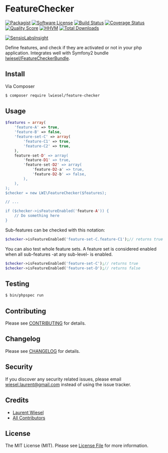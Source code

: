 # FeatureChecker

[![Packagist](https://img.shields.io/packagist/v/lwiesel/feature-checker.svg)](https://packagist.org/packages/lwiesel/feature-checker)
[![Software License](https://img.shields.io/badge/license-MIT-brightgreen.svg?style=flat-square)](LICENSE.md)
[![Build Status](https://img.shields.io/travis/lwiesel/FeatureChecker/master.svg?style=flat-square)](https://travis-ci.org/lwiesel/FeatureChecker)
[![Coverage Status](https://img.shields.io/scrutinizer/coverage/g/lwiesel/FeatureChecker.svg?style=flat-square)](https://scrutinizer-ci.com/g/lwiesel/FeatureChecker/code-structure)
[![Quality Score](https://img.shields.io/scrutinizer/g/lwiesel/FeatureChecker.svg?style=flat-square)](https://scrutinizer-ci.com/g/lwiesel/FeatureChecker)
[![HHVM](https://img.shields.io/hhvm/lwiesel/feature-checker.svg)](http://hhvm.h4cc.de/package/lwiesel/feature-checker)
[![Total Downloads](https://img.shields.io/packagist/dt/lwiesel/feature-checker.svg?style=flat-square)](https://packagist.org/packages/lwiesel/feature-checker)

[![SensioLabsInsight](https://insight.sensiolabs.com/projects/cdfe22bc-1889-43a2-a416-3a06e2f6f2d3/big.png)](https://insight.sensiolabs.com/projects/cdfe22bc-1889-43a2-a416-3a06e2f6f2d3)

Define features, and check if they are activated or not in your php application.
Integrates well with Symfony2 bundle [lwiesel/FeatureCheckerBundle](https://github.com/lwiesel/FeatureCheckerBundle).

## Install

Via Composer

``` bash
$ composer require lwiesel/feature-checker
```

## Usage

``` php
$features = array(
    'feature-A' => true,
    'feature-B' => false,
    'feature-set-C' => array(
        'feature-C1' => true,
        'feature-C2' => true,
    ),
    feature-set-D' => array(
        'feature-D1' => true,
        'feature-set-D2' => array(
            'feature-D2-a' => true,
            'feature-D2-b' => false,
        ),
    ),
);
$checker = new LWI\FeatureChecker($features);

// ...

if ($checker->isFeatureEnabled('feature-A')) {
    // Do something here
}
```

Sub-features can be checked with this notation:

```php
$checker->isFeatureEnabled('feature-set-C.feature-C1');// returns true
```

You can also test whole feature sets. A feature set is considered enabled when all sub-features -at any sub-level- is enabled.

```php
$checker->isFeatureEnabled('feature-set-C');// returns true
$checker->isFeatureEnabled('feature-set-D');// returns false
```
## Testing

``` bash
$ bin/phpspec run
```

## Contributing

Please see [CONTRIBUTING](CONTRIBUTING.md) for details.

## Changelog

Please see [CHANGELOG](CHANGELOG.md) for details.

## Security

If you discover any security related issues, please email [wiesel.laurent@gmail.com](wiesel.laurent@gmail.com) instead of using the issue tracker.

## Credits

- [Laurent Wiesel](https://github.com/lwiesel)
- [All Contributors](../../contributors)

## License

The MIT License (MIT). Please see [License File](LICENSE.md) for more information.
